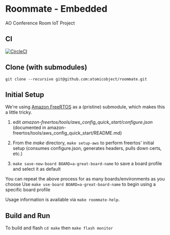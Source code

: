# Roommate - Embedded

AO Conference Room IoT Project

## CI

[![CircleCI](https://circleci.com/gh/atomicobject/roommate.svg?style=svg&circle-token=51df136e9f481a8f75c9b775bcf2f5abe44b9dc9)](https://circleci.com/gh/atomicobject/roommate)

## Clone (with submodules)

`git clone --recursive git@github.com:atomicobject/roommate.git`

## Initial Setup

We're using [Amazon FreeRTOS](https://github.com/aws/amazon-freertos) as a (pristine) submodule, which makes this a little tricky.

1. edit _amazon-freertos/tools/aws_config_quick_start/configure.json_ (documented in amazon-freertos/tools/aws_config_quick_start/README.md)

2. From the _make_ directory, `make setup-aws` to perform freertos' initial setup (consumes configure.json, generates headers, pulls down certs, etc.)

3. `make save-new-board BOARD=a-great-board-name` to save a board profile and select it as default

You can repeat the above process for as many boards/environments as you choose
Use `make use-board BOARD=a-great-board-name` to begin using a specific board profile

Usage information is available via `make roommate-help`.

## Build and Run

To build and flash
`cd make` then
`make flash monitor`
